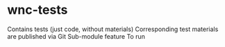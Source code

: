 # wnc-tests
Contains tests (just code, without materials)
Corresponding test materials are published via Git Sub-module feature
To run 